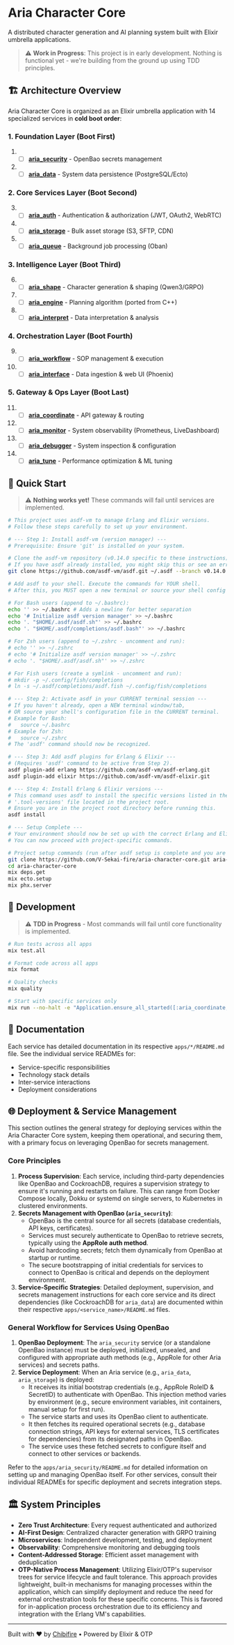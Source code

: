 # Aria Character Core

A distributed character generation and AI planning system built with Elixir umbrella applications.

> ⚠️ **Work in Progress**: This project is in early development. Nothing is functional yet - we're building from the ground up using TDD principles.

## 🏗️ Architecture Overview

Aria Character Core is organized as an Elixir umbrella application with 14 specialized services in **cold boot order**:

### **1. Foundation Layer** (Boot First)
1. - [ ] **[aria_security](apps/aria_security/)** - OpenBao secrets management
2. - [ ] **[aria_data](apps/aria_data/)** - System data persistence (PostgreSQL/Ecto)

### **2. Core Services Layer** (Boot Second)
3. - [ ] **[aria_auth](apps/aria_auth/)** - Authentication & authorization (JWT, OAuth2, WebRTC)
4. - [ ] **[aria_storage](apps/aria_storage/)** - Bulk asset storage (S3, SFTP, CDN)
5. - [ ] **[aria_queue](apps/aria_queue/)** - Background job processing (Oban)

### **3. Intelligence Layer** (Boot Third)
6. - [ ] **[aria_shape](apps/aria_shape/)** - Character generation & shaping (Qwen3/GRPO)
7. - [ ] **[aria_engine](apps/aria_engine/)** - Planning algorithm (ported from C++)
8. - [ ] **[aria_interpret](apps/aria_interpret/)** - Data interpretation & analysis

### **4. Orchestration Layer** (Boot Fourth)
9. - [ ] **[aria_workflow](apps/aria_workflow/)** - SOP management & execution
10. - [ ] **[aria_interface](apps/aria_interface/)** - Data ingestion & web UI (Phoenix)

### **5. Gateway & Ops Layer** (Boot Last)
11. - [ ] **[aria_coordinate](apps/aria_coordinate/)** - API gateway & routing
12. - [ ] **[aria_monitor](apps/aria_monitor/)** - System observability (Prometheus, LiveDashboard)
13. - [ ] **[aria_debugger](apps/aria_debugger/)** - System inspection & configuration
14. - [ ] **[aria_tune](apps/aria_tune/)** - Performance optimization & ML tuning

## 🚀 Quick Start

> ⚠️ **Nothing works yet!** These commands will fail until services are implemented.

```bash
# This project uses asdf-vm to manage Erlang and Elixir versions.
# Follow these steps carefully to set up your environment.

# --- Step 1: Install asdf-vm (version manager) ---
# Prerequisite: Ensure 'git' is installed on your system.

# Clone the asdf-vm repository (v0.14.0 specific to these instructions).
# If you have asdf already installed, you might skip this or see an error if the directory exists.
git clone https://github.com/asdf-vm/asdf.git ~/.asdf --branch v0.14.0

# Add asdf to your shell. Execute the commands for YOUR shell.
# After this, you MUST open a new terminal or source your shell config file (e.g., source ~/.bashrc).

# For Bash users (append to ~/.bashrc):
echo '' >> ~/.bashrc # Adds a newline for better separation
echo '# Initialize asdf version manager' >> ~/.bashrc
echo '. "$HOME/.asdf/asdf.sh"' >> ~/.bashrc
echo '. "$HOME/.asdf/completions/asdf.bash"' >> ~/.bashrc

# For Zsh users (append to ~/.zshrc - uncomment and run):
# echo '' >> ~/.zshrc
# echo '# Initialize asdf version manager' >> ~/.zshrc
# echo '. "$HOME/.asdf/asdf.sh"' >> ~/.zshrc

# For Fish users (create a symlink - uncomment and run):
# mkdir -p ~/.config/fish/completions
# ln -s ~/.asdf/completions/asdf.fish ~/.config/fish/completions

# --- Step 2: Activate asdf in your CURRENT terminal session ---
# If you haven't already, open a NEW terminal window/tab,
# OR source your shell's configuration file in the CURRENT terminal.
# Example for Bash:
#   source ~/.bashrc
# Example for Zsh:
#   source ~/.zshrc
# The 'asdf' command should now be recognized.

# --- Step 3: Add asdf plugins for Erlang & Elixir ---
# (Requires 'asdf' command to be active from Step 2).
asdf plugin-add erlang https://github.com/asdf-vm/asdf-erlang.git
asdf plugin-add elixir https://github.com/asdf-vm/asdf-elixir.git

# --- Step 4: Install Erlang & Elixir versions ---
# This command uses asdf to install the specific versions listed in the
# '.tool-versions' file located in the project root.
# Ensure you are in the project root directory before running this.
asdf install

# --- Setup Complete ---
# Your environment should now be set up with the correct Erlang and Elixir versions.
# You can now proceed with project-specific commands.

# Project setup commands (run after asdf setup is complete and you are in the project directory):
git clone https://github.com/V-Sekai-fire/aria-character-core.git aria-character-core
cd aria-character-core
mix deps.get
mix ecto.setup
mix phx.server
```

## 🔧 Development

> ⚠️ **TDD in Progress** - Most commands will fail until core functionality is implemented.

```bash
# Run tests across all apps
mix test.all

# Format code across all apps  
mix format

# Quality checks
mix quality

# Start with specific services only
mix run --no-halt -e "Application.ensure_all_started([:aria_coordinate, :aria_interface])"
```

## 📖 Documentation

Each service has detailed documentation in its respective `apps/*/README.md` file. See the individual service READMEs for:

- Service-specific responsibilities
- Technology stack details
- Inter-service interactions
- Deployment considerations

## 🌐 Deployment & Service Management

This section outlines the general strategy for deploying services within the Aria Character Core system, keeping them operational, and securing them, with a primary focus on leveraging OpenBao for secrets management.

### Core Principles

1.  **Process Supervision**: Each service, including third-party dependencies like OpenBao and CockroachDB, requires a supervision strategy to ensure it's running and restarts on failure. This can range from Docker Compose locally, Dokku or systemd on single servers, to Kubernetes in clustered environments.
2.  **Secrets Management with OpenBao (`aria_security`)**: 
    *   OpenBao is the central source for all secrets (database credentials, API keys, certificates).
    *   Services must securely authenticate to OpenBao to retrieve secrets, typically using the **AppRole auth method**.
    *   Avoid hardcoding secrets; fetch them dynamically from OpenBao at startup or runtime.
    *   The secure bootstrapping of initial credentials for services to connect to OpenBao is critical and depends on the deployment environment.
3.  **Service-Specific Strategies**: Detailed deployment, supervision, and secrets management instructions for each core service and its direct dependencies (like CockroachDB for `aria_data`) are documented within their respective `apps/<service_name>/README.md` files.

### General Workflow for Services Using OpenBao

1.  **OpenBao Deployment**: The `aria_security` service (or a standalone OpenBao instance) must be deployed, initialized, unsealed, and configured with appropriate auth methods (e.g., AppRole for other Aria services) and secrets paths.
2.  **Service Deployment**: When an Aria service (e.g., `aria_data`, `aria_storage`) is deployed:
    *   It receives its initial bootstrap credentials (e.g., AppRole RoleID & SecretID) to authenticate with OpenBao. This injection method varies by environment (e.g., secure environment variables, init containers, manual setup for first run).
    *   The service starts and uses its OpenBao client to authenticate.
    *   It then fetches its required operational secrets (e.g., database connection strings, API keys for external services, TLS certificates for dependencies) from its designated paths in OpenBao.
    *   The service uses these fetched secrets to configure itself and connect to other services or backends.

Refer to the `apps/aria_security/README.md` for detailed information on setting up and managing OpenBao itself. For other services, consult their individual READMEs for specific deployment and secrets integration steps.

## 🏛️ System Principles

- **Zero Trust Architecture**: Every request authenticated and authorized
- **AI-First Design**: Centralized character generation with GRPO training
- **Microservices**: Independent development, testing, and deployment
- **Observability**: Comprehensive monitoring and debugging tools
- **Content-Addressed Storage**: Efficient asset management with deduplication
- **OTP-Native Process Management**: Utilizing Elixir/OTP's supervisor trees for service lifecycle and fault tolerance. This approach provides lightweight, built-in mechanisms for managing processes within the application, which can simplify deployment and reduce the need for external orchestration tools for these specific concerns. This is favored for in-application process orchestration due to its efficiency and integration with the Erlang VM's capabilities.

---

Built with ❤️ by [Chibifire](https://chibifire.com) • Powered by Elixir & OTP
